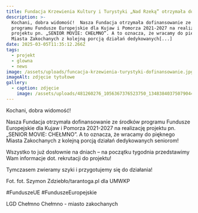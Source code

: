 ```yaml
---
title: Fundacja Krzewienia Kultury i Turystyki „Nad Rzeką” otrzymała dofinansowanie
description: >-
  Kochani, dobra widomość!  Nasza Fundacja otrzymała dofinansowanie ze środków
  programu Fundusze Europejskie dla Kujaw i Pomorza 2021-2027 na realizację
  projektu pn. „SENIOR MOVIE: CHEŁMNO”. A to oznacza, że wracamy do pięknego
  Miasta Zakochanych z kolejną porcją działań dedykowanych[...]
date: 2025-03-05T11:35:12.266Z
tags:
  - projekt
  - glowna
  - news
image: /assets/uploads/funcacja-krzewienia-turystyki-dofinansowanie.jpg
imageAlt: zdjęcie tytułowe
gallery:
  - caption: zdjęcie
    image: /assets/uploads/481260276_1056367376523750_1348384037507904403_n.jpg
---
```

Kochani, dobra widomość!

Nasza Fundacja otrzymała dofinansowanie ze środków programu Fundusze Europejskie dla Kujaw i Pomorza 2021-2027 na realizację projektu pn. „SENIOR MOVIE: CHEŁMNO”. A to oznacza, że wracamy do pięknego Miasta Zakochanych z kolejną porcją działań dedykowanych seniorom! 

Wszystko to już dosłownie na dniach – na początku tygodnia przedstawimy Wam informacje dot. rekrutacji do projektu!

Tymczasem zwieramy szyki i przygotujemy się do działania!

Fot. fot. Szymon Zdziebło/tarantoga.pl dla UMWKP

\#FunduszeUE #FunduszeEuropejskie 

LGD Chełmno Chełmno - miasto zakochanych
